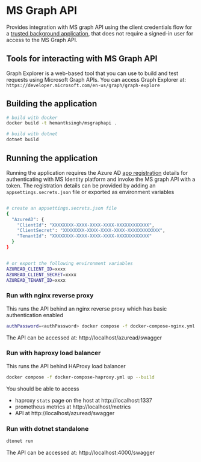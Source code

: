 # MS Graph API

Provides integration with MS graph API using the client credentials flow for a [trusted background application](https://docs.microsoft.com/en-us/azure/active-directory/develop/scenario-daemon-overview), that does not require a signed-in user for access to the MS Graph API.

## Tools for interacting with MS Graph API

Graph Explorer is a web-based tool that you can use to build and test requests using Microsoft Graph APIs. You can access Graph Explorer at: `https://developer.microsoft.com/en-us/graph/graph-explore`

## Building the application

```sh
# build with docker
docker build -t hemantksingh/msgraphapi .

# build with dotnet
dotnet build
```

## Running the application

Running the application requires the Azure AD [app registration](https://docs.microsoft.com/en-us/azure/active-directory/develop/scenario-daemon-app-registration) details for authenticating with MS Identity platform and invoke the MS graph API with a token. The registration details can be provided by adding an `appsettings.secrets.json` file or exported as environment variables

```sh

# create an appsettings.secrets.json file
{
  "AzureAD": {
    "ClientId": "XXXXXXXX-XXXX-XXXX-XXXX-XXXXXXXXXXXX",
    "ClientSecret": "XXXXXXXX-XXXX-XXXX-XXXX-XXXXXXXXXXXX",
    "TenantId": "XXXXXXXX-XXXX-XXXX-XXXX-XXXXXXXXXXXX"
  }
}


# or export the following environment variables
AZUREAD_CLIENT_ID=xxxx
AZUREAD_CLIENT_SECRET=xxxx
AZUREAD_TENANT_ID=xxxx

```

### Run with nginx reverse proxy

This runs the API behind an nginx reverse proxy which has basic authentication enabled

```sh
authPassword=<authPassword> docker compose -f docker-compose-nginx.yml up --build
```

The API can be accessed at: http://localhost/azuread/swagger

### Run with haproxy load balancer

This runs the API behind HAProxy load balancer

```sh
docker compose -f docker-compose-haproxy.yml up --build
```

You should be able to access

* haproxy `stats` page on the host at http://localhost:1337
* prometheus metrics at http://localhost/metrics
* API at http://localhost/azuread/swagger

### Run with dotnet standalone

```sh
dtonet run
```

The API can be accessed at: http://localhost:4000/swagger
